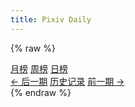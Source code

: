 ```yaml
---
title: Pixiv Daily
---
```


{% raw %}
<link rel="stylesheet" href="index.css">
<div class="typenav-container">
    <a href="#" class="typenav" id="typenav-monthly" target="_self">月榜</a>
    <a href="#" class="typenav" id="typenav-weekly" target="_self">周榜</a>
    <a href="#" class="typenav" id="typenav-daily" target="_self">日榜</a>
</div>
<div id="illusts" class="illusts"></div>
<div class="datenav-container">
    <a href="#" class="datenav" id="datenav-next" target="_self">← 后一期</a>
    <a href="/pixivdaily/history/" class="datenav" id="datenav-all" target="_self">历史记录</a>
    <a href="#" class="datenav" id="datenav-prev" target="_self">前一期 →</a>
</div>
<script src="index.js"></script>
{% endraw %}
